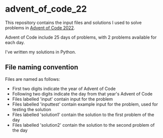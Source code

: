 # advent_of_code_22
This repository contains the input files and solutions I used to solve problems in [Advent of Code 2022](https://adventofcode.com/2022).

Advent of Code include 25 days of problems, with 2 problems available for each day.

I've written my solutions in Python. 

## File naming convention

Files are named as follows:
- First two digits indicate the year of Advent of Code
- Following two digits indicate the day from that year's Advent of Code
- Files labelled 'input' contain input for the problem
- Files labelled 'inputtest' contain example input for the problem, used for testing the solution
- Files labelled 'solution1' contain the solution to the first problem of the day
- Files labelled 'solution2' contain the solution to the second problem of the day
